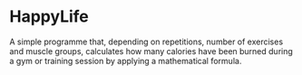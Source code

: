 # HappyLife
A simple programme that, depending on repetitions, number of exercises and muscle groups, calculates how many calories have been burned during a gym or training session by applying a mathematical formula.
